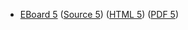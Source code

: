 * [EBoard 5](../eboards/eboard.05.html)
  ([Source 5](../eboards/eboard.05.md))
  ([HTML 5](../eboards/eboard.05.html))
  ([PDF 5](../eboards/eboard.05.pdf))
        
